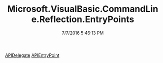 ﻿---
title: Microsoft.VisualBasic.CommandLine.Reflection.EntryPoints
date: 7/7/2016 5:46:13 PM
---

[APIDelegate](T-Microsoft.VisualBasic.CommandLine.Reflection.EntryPoints.APIDelegate.html)
[APIEntryPoint](T-Microsoft.VisualBasic.CommandLine.Reflection.EntryPoints.APIEntryPoint.html)
